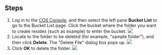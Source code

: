## Steps

1. Log in to the [COS Console](https://console.cloud.tencent.com/cos4/index), and then select the left pane **Bucket List** to go to the Bucket List page. Click the bucket where the folder you want to create resides (such as example) to enter the bucket.
   ![](//mc.qcloudimg.com/static/img/b51d5a77d53c3416324ea3eb283c788c/image.png)
2. Locate to the folder to be deleted (for example, "sample folder"), and then click **Delete**. The "Delete File" dialog box pops up.
   ![](//mc.qcloudimg.com/static/img/5494e56579e582a909e90bca2a27ded3/image.png)
3. Click **OK** to delete the folder.
   ![](//mc.qcloudimg.com/static/img/24d66779bb1e0ec18df6b99f537bf52f/image.png)


